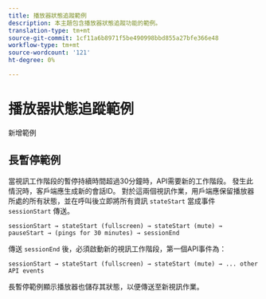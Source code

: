 ```yaml
---
title: 播放器狀態追蹤範例
description: 本主題包含播放器狀態追蹤功能的範例。
translation-type: tm+mt
source-git-commit: 1cf11a6b8971f5be490998bbd855a27bfe366e48
workflow-type: tm+mt
source-wordcount: '121'
ht-degree: 0%

---
```



# 播放器狀態追蹤範例

新增範例


## 長暫停範例

當視訊工作階段的暫停持續時間超過30分鐘時，API需要新的工作階段。 發生此情況時，客戶端應生成新的會話ID。 對於這兩個視訊作業，用戶端應保留播放器所處的所有狀態，並在呼叫後立即將所有資訊 `stateStart` 當成事件 `sessionStart` 傳送。

`sessionStart → stateStart (fullscreen) → stateStart (mute) → pauseStart → (pings for 30 minutes) → sessionEnd
`

傳送 `sessionEnd` 後，必須啟動新的視訊工作階段，第一個API事件為：

`sessionStart → stateStart (fullscreen) → stateStart (mute) → ... other API events`

長暫停範例顯示播放器也儲存其狀態，以便傳送至新視訊作業。
